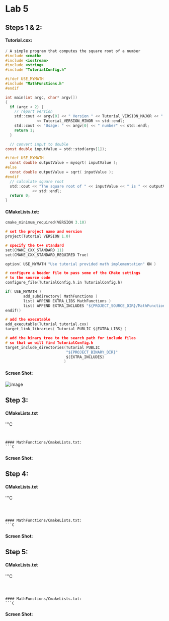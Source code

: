 


# Lab 5

## Steps 1 & 2:

#### Tutorial.cxx:
``` C
/ A simple program that computes the square root of a number
#include <cmath>
#include <iostream>
#include <string>
#include "TutorialConfig.h"

#ifdef USE_MYMATH
#include "MathFunctions.h"
#endif

int main(int argc, char* argv[])
{
  if (argc < 2) {
    // report version
    std::cout << argv[0] << " Version " << Tutorial_VERSION_MAJOR << "."
              << Tutorial_VERSION_MINOR << std::endl;
    std::cout << "Usage: " << argv[0] << " number" << std::endl;
    return 1;
  }

  // convert input to double
const double inputValue = std::stod(argv[1]);

#ifdef USE_MYMATH
  const double outputValue = mysqrt( inputValue );
#else
  const double outputValue = sqrt( inputValue );
#endif
  // calculate square root
  std::cout << "The square root of " << inputValue << " is " << outputValue
            << std::endl;
  return 0;
}
```



#### CMakeLists.txt:
```C
cmake_minimum_required(VERSION 3.10)

# set the project name and version
project(Tutorial VERSION 1.0)

# specify the C++ standard
set(CMAKE_CXX_STANDARD 11)
set(CMAKE_CXX_STANDARD_REQUIRED True)

option( USE_MYMATH "Use tutorial provided math implementation" ON )

# configure a header file to pass some of the CMake settings
# to the source code
configure_file(TutorialConfig.h.in TutorialConfig.h)

if( USE_MYMATH )
        add_subdirectory( MathFunctions )
        list( APPEND EXTRA_LIBS MathFunctions )
        list( APPEND EXTRA_INCLUDES "${PROJECT_SOURCE_DIR}/MathFunctions" )
endif()

# add the executable
add_executable(Tutorial tutorial.cxx)
target_link_libraries( Tutorial PUBLIC ${EXTRA_LIBS} )

# add the binary tree to the search path for include files
# so that we will find TutorialConfig.h
target_include_directories(Tutorial PUBLIC
                           "${PROJECT_BINARY_DIR}"
                           ${EXTRA_INCLUDES}
                          )


```
#### Screen Shot:
![image](https://user-images.githubusercontent.com/40222287/110222650-c1baa080-7ea1-11eb-99c1-f5ab50ce2837.png)



## Step 3:

#### CMakeLists.txt
'''C


```


#### MathFunctions/CmakeLists.txt:
```C

```


#### Screen Shot:






## Step 4:

#### CMakeLists.txt
'''C


```



#### MathFunctions/CmakeLists.txt:
```C

```


#### Screen Shot:




## Step 5:


#### CMakeLists.txt
'''C


```



#### MathFunctions/CmakeLists.txt:
```C

```


#### Screen Shot:


